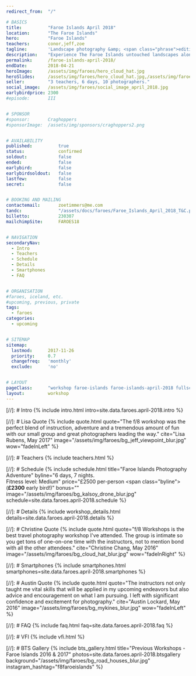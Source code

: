 ```yaml
---
redirect_from: 	"/"

# BASICS
title: 			"Faroe Islands April 2018"
location: 		"The Faroe Islands"
hero: 			"Faroe Islands"
teachers: 		conor,jeff,zoe
tagline: 		'Landscape photography &amp; <span class="phrase">editing workshop</span>'
description: 	"Experience The Faroe Islands untouched landscapes alongside experienced photographers. Then learn how to make your images look amazing."
permalink: 		/faroe-islands-april-2018/
endDate: 		2018-04-21
heroImage: 		/assets/img/faroes/hero_cloud_hat.jpg 
heroSlides: 	/assets/img/faroes/hero_cloud_hat.jpg,/assets/img/faroes/hero_jeff_zoe_ledge.jpg,/assets/img/faroes/hero_jeff_sun.jpg,/assets/img/faroes/hero_red_house.jpg,/assets/img/faroes/hero_windy_man.jpg
seller: 		"3 teachers, 6 days, 10 photographers."
social_image: 	/assets/img/faroes/social_image_april_2018.jpg
earlybirdprice: 2300
#episode: 		III


# SPONSOR
#sponsor: 		Craghoppers
#sponsorImage: 	/assets/img/sponsors/craghoppers2.png


# AVAILABILITY
published: 			true
status: 			confirmed
soldout: 			false
ended: 				false
earlybird: 			false
earlybirdsoldout: 	false
lastfew: 			false
secret: 			false


# BOOKING AND MAILING
contactemail: 		zoetimmers@me.com
tandc: 				"/assets/docs/faroes/Faroe_Islands_April_2018_T&C.pdf"
billetto: 			230307
mailchimpSite: 		FAROES18


# NAVIGATION
secondaryNav:
  - Intro
  - Teachers
  - Schedule
  - Details
  - Smartphones
  - FAQ


# ORGANISATION
#faroes, iceland, etc.
#upcoming, previous, private
tags:
  - faroes
categories:
  - upcoming


# SITEMAP
sitemap:
  lastmod: 		2017-11-26
  priority: 	0.7
  changefreq: 	'monthly'
  exclude: 		'no'


# LAYOUT
pageClass: 		"workshop faroe-islands faroe-islands-april-2018 fullscreen"
layout: 		workshop
---
```



[//]: # Intro
{% include intro.html intro=site.data.faroes.april-2018.intro %}


[//]: # Lisa Quote
{% include quote.html quote="The f/8 workshop was the perfect blend of instruction, adventure and a tremendous amount of fun with our small group and great photographers leading the way." cite="Lisa Rubens, May 2017" image="/assets/img/faroes/bg_jeff_viewpoint_blur.jpg" wow="fadeInLeft" %}


[//]: # Teachers
{% include teachers.html %}


[//]: # Schedule
{% include schedule.html title="Faroe Islands Photography Adventure" byline="6 days, 7 nights. <br>Fitness level: Medium" price="&pound;2500 per-person <span class=\"byline\">(<b>&pound;2300</b> early bird!)</span>" bonus="" image="/assets/img/faroes/bg_kalsoy_drone_blur.jpg" schedule=site.data.faroes.april-2018.schedule %}


[//]: # Details
{% include workshop_details.html details=site.data.faroes.april-2018.details %}


[//]: # Christine Quote
{% include quote.html quote="f/8 Workshops is the best travel photography workshop I've attended. The group is intimate so you get tons of one-on-one time with the instructors, not to mention bond with all the other attendees." cite="Christine Chang, May 2016" image="/assets/img/faroes/bg_cloud_hat_blur.jpg" wow="fadeInRight" %}


[//]: # Smartphones
{% include smartphones.html smartphones=site.data.faroes.april-2018.smartphones %}


[//]: # Austin Quote
{% include quote.html quote="The instructors not only taught me vital skills that will be applied in my upcoming endeavors but also advice and encouragement on what I am pursuing. I left with significant confidence and excitement for photography." cite="Austin Lockard, May 2016" image="/assets/img/faroes/bg_mykines_blur.jpg" wow="fadeInLeft" %}


[//]: # FAQ
{% include faq.html faq=site.data.faroes.april-2018.faq %}


[//]: # VFI
{% include vfi.html %}


[//]: # BTS Gallery
{% include bts_gallery.html title="Previous Workshops - Faroe Islands 2016 &amp; 2017" photos=site.data.faroes.april-2018.btsgallery background="/assets/img/faroes/bg_road_houses_blur.jpg" instagram_hashtag="f8faroeislands" %}

